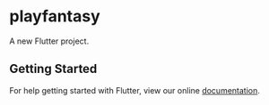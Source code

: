 # playfantasy

A new Flutter project.

## Getting Started

For help getting started with Flutter, view our online
[documentation](https://flutter.io/).
